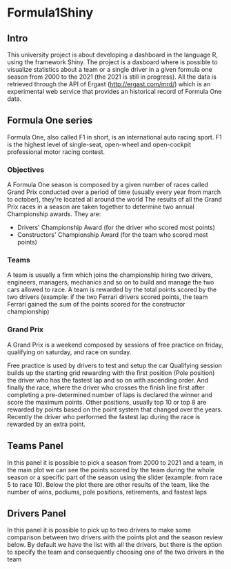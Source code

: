 # Formula1Shiny

## Intro
This university project is about developing a dashboard in the language R, using the framework Shiny. The project is a dasboard where is possible to visualize statistics about a team or a single driver in a given formula one season from 2000 to the 2021 (the 2021 is still in progress).
All the data is retrieved through the API of Ergast (http://ergast.com/mrd/) which is an experimental web service that provides an historical record of Formula One data.

## Formula One series
Formula One, also called F1 in short, is an international auto racing sport. F1 is the highest level of single-seat, open-wheel and open-cockpit professional motor racing contest.

### Objectives
A Formula One season is composed by a given number of races called Grand Prix conducted over a period of time (usually every year from march to october), they're located all around the world
The results of all the Grand Prix races in a season are taken together to determine two annual Championship awards. They are:

- Drivers' Championship Award (for the driver who scored most points)
- Constructors' Championship Award (for the team who scored most points)

### Teams
A team is usually a firm which joins the championship hiring two drivers, engineers, managers, mechanics and so on to build and manage the two cars allowed to race. A team is rewarded by the total points scored by the two drivers (example: if the two Ferrari drivers scored points, the team Ferrari gained the sum of the points scored for the constructor championship)

### Grand Prix
A Grand Prix is a weekend composed by sessions of free practice on friday, qualifying on saturday, and race on sunday.

Free practice is used by drivers to test and setup the car
Qualifying session builds up the starting grid rewarding with the first position (Pole position) the driver who has the fastest lap and so on with ascending order.
And finally the race, where the driver who crosses the finish line first after completing a pre-determined number of laps is declared the winner and score the maximum points. 
Other positions, usually top 10 or top 8 are rewarded by points based on the point system that changed over the years.
Recently the driver who performed the fastest lap during the race is rewarded by an extra point.


## Teams Panel
In this panel it is possible to pick a season from 2000 to 2021 and a team, in the main plot we can see the points scored by the team during the whole season or a specific part of the season using the slider (example: from race 5 to race 10).
Below the plot there are other results of the team, like the number of wins, podiums, pole positions, retirements, and fastest laps

## Drivers Panel
In this panel it is possible to pick up to two drivers to make some comparison between two drivers with the points plot and the season review below. By default we have the list with all the drivers, but there is the option to specify the team and consequently choosing one of the two drivers in the team 

